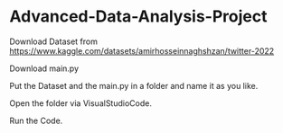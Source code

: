 # Advanced-Data-Analysis-Project

Download Dataset from https://www.kaggle.com/datasets/amirhosseinnaghshzan/twitter-2022

Download main.py

Put the Dataset and the main.py in a folder and name it as you like.

Open the folder via VisualStudioCode.

Run the Code.
